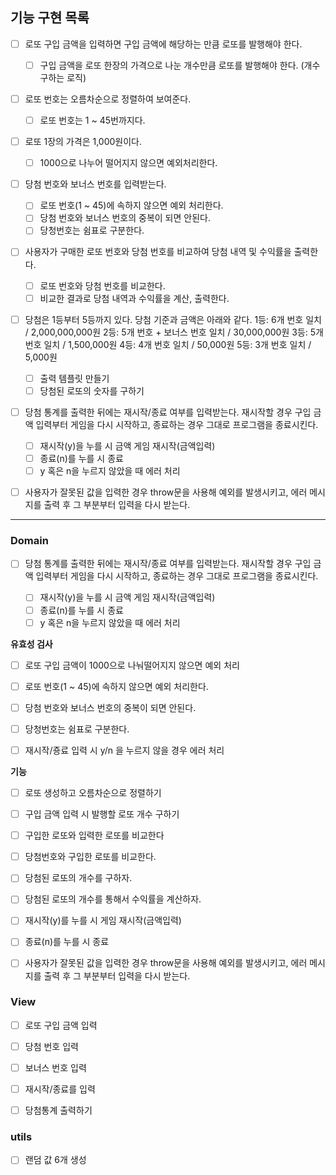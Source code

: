 ## 기능 구현 목록

- [ ] 로또 구입 금액을 입력하면 구입 금액에 해당하는 만큼 로또를 발행해야 한다. 

  - [ ] 구입 금액을 로또 한장의 가격으로 나눈 개수만큼 로또를 발행해야 한다. (개수 구하는 로직)

- [ ] 로또 번호는 오름차순으로 정렬하여 보여준다.

  - [ ] 로또 번호는 1 ~ 45번까지다.

- [ ] 로또 1장의 가격은 1,000원이다.

  - [ ] 1000으로 나누어 떨어지지 않으면 예외처리한다. 

- [ ] 당첨 번호와 보너스 번호를 입력받는다.

  - [ ] 로또 번호(1 ~ 45)에 속하지 않으면 예외 처리한다. 
  - [ ] 당첨 번호와 보너스 번호의 중복이 되면 안된다.  
  - [ ] 당청번호는 쉼표로 구분한다. 

- [ ] 사용자가 구매한 로또 번호와 당첨 번호를 비교하여 당첨 내역 및 수익률을 출력한다.
 
  - [ ] 로또 번호와 당첨 번호를 비교한다. 
  - [ ] 비교한 결과로 당첨 내역과 수익률을 계산, 출력한다. 

- [ ] 당첨은 1등부터 5등까지 있다. 당첨 기준과 금액은 아래와 같다.
  1등: 6개 번호 일치 / 2,000,000,000원
  2등: 5개 번호 + 보너스 번호 일치 / 30,000,000원
  3등: 5개 번호 일치 / 1,500,000원
  4등: 4개 번호 일치 / 50,000원
  5등: 3개 번호 일치 / 5,000원

  - [ ] 출력 템플릿 만들기
  - [ ] 당첨된 로또의 숫자를 구하기

- [ ] 당첨 통계를 출력한 뒤에는 재시작/종료 여부를 입력받는다.
  재시작할 경우 구입 금액 입력부터 게임을 다시 시작하고, 종료하는 경우 그대로 프로그램을 종료시킨다.

  - [ ] 재시작(y)을 누를 시 금액 게임 재시작(금액입력)
  - [ ] 종료(n)를 누를 시 종료 
  - [ ] y 혹은 n을 누르지 않았을 때 에러 처리

- [ ] 사용자가 잘못된 값을 입력한 경우 throw문을 사용해 예외를 발생시키고, 에러 메시지를 출력 후 그 부분부터 입력을 다시 받는다.

---

### Domain

- [ ] 당첨 통계를 출력한 뒤에는 재시작/종료 여부를 입력받는다.
  재시작할 경우 구입 금액 입력부터 게임을 다시 시작하고, 종료하는 경우 그대로 프로그램을 종료시킨다.

  - [ ] 재시작(y)을 누를 시 금액 게임 재시작(금액입력)
  - [ ] 종료(n)를 누를 시 종료 
  - [ ] y 혹은 n을 누르지 않았을 때 에러 처리

__유효성 검사__

- [ ] 로또 구입 금액이 1000으로 나눠떨어지지 않으면 예외 처리

- [ ] 로또 번호(1 ~ 45)에 속하지 않으면 예외 처리한다. 

- [ ] 당첨 번호와 보너스 번호의 중복이 되면 안된다.  
- [ ] 당청번호는 쉼표로 구분한다. 

- [ ] 재시작/죵료 입력 시 y/n 을 누르지 않을 경우 에러 처리

__기능__

- [ ] 로또 생성하고 오름차순으로 정렬하기

- [ ] 구입 금액 입력 시 발행할 로또 개수 구하기 
- [ ] 구입한 로또와 입력한 로또를 비교한다

- [ ] 당첨번호와 구입한 로또를 비교한다. 
- [ ] 당첨된 로또의 개수를 구하자.
- [ ] 당첨된 로또의 개수를 통해서 수익률을 계산하자. 

- [ ] 재시작(y)를 누를 시 게임 재시작(금액입력)
- [ ] 종료(n)를 누를 시 종료

- [ ] 사용자가 잘못된 값을 입력한 경우 throw문을 사용해 예외를 발생시키고, 에러 메시지를 출력 후 그 부분부터 입력을 다시 받는다.

### View

- [ ] 로또 구입 금액 입력
- [ ] 당첨 번호 입력
- [ ] 보너스 번호 입력 
- [ ] 재시작/종료를 입력

- [ ] 당첨통계 출력하기 


### utils

- [ ] 랜덤 값 6개 생성


 